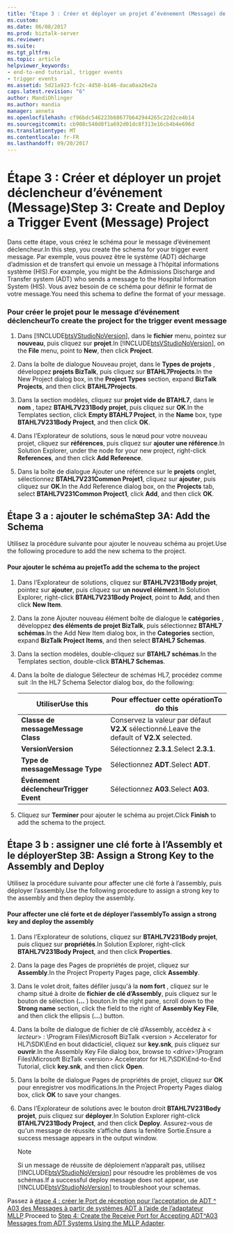 ```yaml
---
title: "Étape 3 : Créer et déployer un projet d’événement (Message) de déclencheur | Documents Microsoft"
ms.custom: 
ms.date: 06/08/2017
ms.prod: biztalk-server
ms.reviewer: 
ms.suite: 
ms.tgt_pltfrm: 
ms.topic: article
helpviewer_keywords:
- end-to-end tutorial, trigger events
- trigger events
ms.assetid: 5d21a923-fc2c-4d50-b146-daca0aa26e2a
caps.latest.revision: "6"
author: MandiOhlinger
ms.author: mandia
manager: anneta
ms.openlocfilehash: cf96bdc546223b68677b642944265c22d2ce4b14
ms.sourcegitcommit: cb908c540d8f1a692d01dc8f313e16cb4b4e696d
ms.translationtype: MT
ms.contentlocale: fr-FR
ms.lasthandoff: 09/20/2017
---
```

# <a name="step-3-create-and-deploy-a-trigger-event-message-project"></a><span data-ttu-id="f29f1-102">Étape 3 : Créer et déployer un projet déclencheur d’événement (Message)</span><span class="sxs-lookup"><span data-stu-id="f29f1-102">Step 3: Create and Deploy a Trigger Event (Message) Project</span></span>
<span data-ttu-id="f29f1-103">Dans cette étape, vous créez le schéma pour le message d’événement déclencheur.</span><span class="sxs-lookup"><span data-stu-id="f29f1-103">In this step, you create the schema for your trigger event message.</span></span> <span data-ttu-id="f29f1-104">Par exemple, vous pouvez être le système (ADT) décharge d’admission et de transfert qui envoie un message à l’hôpital informations système (HIS).</span><span class="sxs-lookup"><span data-stu-id="f29f1-104">For example, you might be the Admissions Discharge and Transfer system (ADT) who sends a message to the Hospital Information System (HIS).</span></span> <span data-ttu-id="f29f1-105">Vous avez besoin de ce schéma pour définir le format de votre message.</span><span class="sxs-lookup"><span data-stu-id="f29f1-105">You need this schema to define the format of your message.</span></span>  
  
### <a name="to-create-the-project-for-the-trigger-event-message"></a><span data-ttu-id="f29f1-106">Pour créer le projet pour le message d’événement déclencheur</span><span class="sxs-lookup"><span data-stu-id="f29f1-106">To create the project for the trigger event message</span></span>  
  
1.  <span data-ttu-id="f29f1-107">Dans [!INCLUDE[btsVStudioNoVersion](../../includes/btsvstudionoversion-md.md)], dans le **fichier** menu, pointez sur **nouveau**, puis cliquez sur **projet**.</span><span class="sxs-lookup"><span data-stu-id="f29f1-107">In [!INCLUDE[btsVStudioNoVersion](../../includes/btsvstudionoversion-md.md)], on the **File** menu, point to **New**, then click **Project**.</span></span>  
  
2.  <span data-ttu-id="f29f1-108">Dans la boîte de dialogue Nouveau projet, dans le **Types de projets** , développez **projets BizTalk**, puis cliquez sur **BTAHL7Projects**.</span><span class="sxs-lookup"><span data-stu-id="f29f1-108">In the New Project dialog box, in the **Project Types** section, expand **BizTalk Projects**, and then click **BTAHL7Projects**.</span></span>  
  
3.  <span data-ttu-id="f29f1-109">Dans la section modèles, cliquez sur **projet vide de BTAHL7**, dans le **nom** , tapez **BTAHL7V231Body projet**, puis cliquez sur **OK**.</span><span class="sxs-lookup"><span data-stu-id="f29f1-109">In the Templates section, click **Empty BTAHL7 Project**, in the **Name** box, type **BTAHL7V231Body Project**, and then click **OK**.</span></span>  
  
4.  <span data-ttu-id="f29f1-110">Dans l’Explorateur de solutions, sous le nœud pour votre nouveau projet, cliquez sur **références**, puis cliquez sur **ajouter une référence**.</span><span class="sxs-lookup"><span data-stu-id="f29f1-110">In Solution Explorer, under the node for your new project, right-click **References**, and then click **Add Reference**.</span></span>  
  
5.  <span data-ttu-id="f29f1-111">Dans la boîte de dialogue Ajouter une référence sur le **projets** onglet, sélectionnez **BTAHL7V231Common Projet1**, cliquez sur **ajouter**, puis cliquez sur **OK**.</span><span class="sxs-lookup"><span data-stu-id="f29f1-111">In the Add Reference dialog box, on the **Projects** tab, select **BTAHL7V231Common Project1**, click **Add**, and then click **OK**.</span></span>  
  
## <a name="step-3a-add-the-schema"></a><span data-ttu-id="f29f1-112">Étape 3 a : ajouter le schéma</span><span class="sxs-lookup"><span data-stu-id="f29f1-112">Step 3A: Add the Schema</span></span>  
 <span data-ttu-id="f29f1-113">Utilisez la procédure suivante pour ajouter le nouveau schéma au projet.</span><span class="sxs-lookup"><span data-stu-id="f29f1-113">Use the following procedure to add the new schema to the project.</span></span>  
  
#### <a name="to-add-the-schema-to-the-project"></a><span data-ttu-id="f29f1-114">Pour ajouter le schéma au projet</span><span class="sxs-lookup"><span data-stu-id="f29f1-114">To add the schema to the project</span></span>  
  
1.  <span data-ttu-id="f29f1-115">Dans l’Explorateur de solutions, cliquez sur **BTAHL7V231Body projet**, pointez sur **ajouter**, puis cliquez sur **un nouvel élément**.</span><span class="sxs-lookup"><span data-stu-id="f29f1-115">In Solution Explorer, right-click **BTAHL7V231Body Project**, point to **Add**, and then click **New Item**.</span></span>  
  
2.  <span data-ttu-id="f29f1-116">Dans la zone Ajouter nouveau élément boîte de dialogue le **catégories** , développez **des éléments de projet BizTalk**, puis sélectionnez **BTAHL7 schémas**.</span><span class="sxs-lookup"><span data-stu-id="f29f1-116">In the Add New Item dialog box, in the **Categories** section, expand **BizTalk Project Items**, and then select **BTAHL7 Schemas**.</span></span>  
  
3.  <span data-ttu-id="f29f1-117">Dans la section modèles, double-cliquez sur **BTAHL7 schémas**.</span><span class="sxs-lookup"><span data-stu-id="f29f1-117">In the Templates section, double-click **BTAHL7 Schemas**.</span></span>  
  
4.  <span data-ttu-id="f29f1-118">Dans la boîte de dialogue Sélecteur de schémas HL7, procédez comme suit :</span><span class="sxs-lookup"><span data-stu-id="f29f1-118">In the HL7 Schema Selector dialog box, do the following:</span></span>  
  
    |<span data-ttu-id="f29f1-119">Utiliser</span><span class="sxs-lookup"><span data-stu-id="f29f1-119">Use this</span></span>|<span data-ttu-id="f29f1-120">Pour effectuer cette opération</span><span class="sxs-lookup"><span data-stu-id="f29f1-120">To do this</span></span>|  
    |--------------|----------------|  
    |<span data-ttu-id="f29f1-121">**Classe de message**</span><span class="sxs-lookup"><span data-stu-id="f29f1-121">**Message Class**</span></span>|<span data-ttu-id="f29f1-122">Conservez la valeur par défaut **V2.X** sélectionné.</span><span class="sxs-lookup"><span data-stu-id="f29f1-122">Leave the default of **V2.X** selected.</span></span>|  
    |<span data-ttu-id="f29f1-123">**Version**</span><span class="sxs-lookup"><span data-stu-id="f29f1-123">**Version**</span></span>|<span data-ttu-id="f29f1-124">Sélectionnez **2.3.1**.</span><span class="sxs-lookup"><span data-stu-id="f29f1-124">Select **2.3.1**.</span></span>|  
    |<span data-ttu-id="f29f1-125">**Type de message**</span><span class="sxs-lookup"><span data-stu-id="f29f1-125">**Message Type**</span></span>|<span data-ttu-id="f29f1-126">Sélectionnez **ADT**.</span><span class="sxs-lookup"><span data-stu-id="f29f1-126">Select **ADT**.</span></span>|  
    |<span data-ttu-id="f29f1-127">**Événement déclencheur**</span><span class="sxs-lookup"><span data-stu-id="f29f1-127">**Trigger Event**</span></span>|<span data-ttu-id="f29f1-128">Sélectionnez **A03**.</span><span class="sxs-lookup"><span data-stu-id="f29f1-128">Select **A03**.</span></span>|  
  
5.  <span data-ttu-id="f29f1-129">Cliquez sur **Terminer** pour ajouter le schéma au projet.</span><span class="sxs-lookup"><span data-stu-id="f29f1-129">Click **Finish** to add the schema to the project.</span></span>  
  
## <a name="step-3b-assign-a-strong-key-to-the-assembly-and-deploy"></a><span data-ttu-id="f29f1-130">Étape 3 b : assigner une clé forte à l’Assembly et le déployer</span><span class="sxs-lookup"><span data-stu-id="f29f1-130">Step 3B: Assign a Strong Key to the Assembly and Deploy</span></span>  
 <span data-ttu-id="f29f1-131">Utilisez la procédure suivante pour affecter une clé forte à l’assembly, puis déployer l’assembly.</span><span class="sxs-lookup"><span data-stu-id="f29f1-131">Use the following procedure to assign a strong key to the assembly and then deploy the assembly.</span></span>  
  
#### <a name="to-assign-a-strong-key-and-deploy-the-assembly"></a><span data-ttu-id="f29f1-132">Pour affecter une clé forte et de déployer l’assembly</span><span class="sxs-lookup"><span data-stu-id="f29f1-132">To assign a strong key and deploy the assembly</span></span>  
  
1.  <span data-ttu-id="f29f1-133">Dans l’Explorateur de solutions, cliquez sur **BTAHL7V231Body projet**, puis cliquez sur **propriétés**.</span><span class="sxs-lookup"><span data-stu-id="f29f1-133">In Solution Explorer, right-click **BTAHL7V231Body Project**, and then click **Properties**.</span></span>  
  
2.  <span data-ttu-id="f29f1-134">Dans la page des Pages de propriétés de projet, cliquez sur **Assembly**.</span><span class="sxs-lookup"><span data-stu-id="f29f1-134">In the Project Property Pages page, click **Assembly**.</span></span>  
  
3.  <span data-ttu-id="f29f1-135">Dans le volet droit, faites défiler jusqu'à la **nom fort** , cliquez sur le champ situé à droite de **fichier de clé d’Assembly**, puis cliquez sur le bouton de sélection (**...** ) bouton.</span><span class="sxs-lookup"><span data-stu-id="f29f1-135">In the right pane, scroll down to the **Strong name** section, click the field to the right of **Assembly Key File**, and then click the ellipsis (**…**) button.</span></span>  
  
4.  <span data-ttu-id="f29f1-136">Dans la boîte de dialogue de fichier de clé d’Assembly, accédez à \< *lecteur*> : \Program Files\Microsoft BizTalk \<version > Accelerator for HL7\SDK\End en bout didacticiel, cliquez sur **key.snk**, puis cliquez sur **ouvrir**.</span><span class="sxs-lookup"><span data-stu-id="f29f1-136">In the Assembly Key File dialog box, browse to \<*drive*>:\Program Files\Microsoft BizTalk \<version> Accelerator for HL7\SDK\End-to-End Tutorial, click **key.snk**, and then click **Open**.</span></span>  
  
5.  <span data-ttu-id="f29f1-137">Dans la boîte de dialogue Pages de propriétés de projet, cliquez sur **OK** pour enregistrer vos modifications.</span><span class="sxs-lookup"><span data-stu-id="f29f1-137">In the Project Property Pages dialog box, click **OK** to save your changes.</span></span>  
  
6.  <span data-ttu-id="f29f1-138">Dans l’Explorateur de solutions avec le bouton droit **BTAHL7V231Body projet**, puis cliquez sur **déployer**.</span><span class="sxs-lookup"><span data-stu-id="f29f1-138">In Solution Explorer right-click **BTAHL7V231Body Project**, and then click **Deploy**.</span></span> <span data-ttu-id="f29f1-139">Assurez-vous de qu'un message de réussite s’affiche dans la fenêtre Sortie.</span><span class="sxs-lookup"><span data-stu-id="f29f1-139">Ensure a success message appears in the output window.</span></span>  
  
    > [!NOTE]
    >  <span data-ttu-id="f29f1-140">Si un message de réussite de déploiement n’apparaît pas, utilisez [!INCLUDE[btsVStudioNoVersion](../../includes/btsvstudionoversion-md.md)] pour résoudre les problèmes de vos schémas.</span><span class="sxs-lookup"><span data-stu-id="f29f1-140">If a successful deploy message does not appear, use [!INCLUDE[btsVStudioNoVersion](../../includes/btsvstudionoversion-md.md)] to troubleshoot your schemas.</span></span>  
  
 <span data-ttu-id="f29f1-141">Passez à [étape 4 : créer le Port de réception pour l’acceptation de ADT ^ A03 des Messages à partir de systèmes ADT à l’aide de l’adaptateur MLLP](../../adapters-and-accelerators/accelerator-hl7/step-4-create-receive-port-to-accept-adt^a03-messages-from-adt-using-mllp.md).</span><span class="sxs-lookup"><span data-stu-id="f29f1-141">Proceed to [Step 4: Create the Receive Port for Accepting ADT^A03 Messages from ADT Systems Using the MLLP Adapter](../../adapters-and-accelerators/accelerator-hl7/step-4-create-receive-port-to-accept-adt^a03-messages-from-adt-using-mllp.md).</span></span>